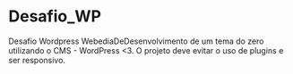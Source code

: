 # Desafio_WP
Desafio Wordpress WebediaDeDesenvolvimento de um tema do zero utilizando o CMS - WordPress &lt;3. O projeto deve evitar o uso de plugins e ser responsivo.
